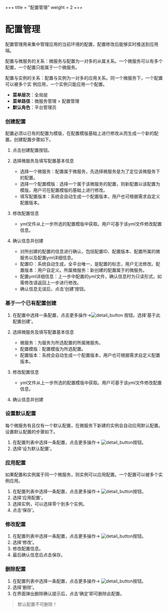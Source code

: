+++
title = "配置管理"
weight = 2
+++

# 配置管理

配置管理用来集中管理应用的当前环境的配置，配置修改后能够实时推送到应用端。

配置与微服务的关系：微服务与配置为一对多的从属关系。一个微服务可以有多个配置，一个配置只能属于一个微服务。

配置与实例的关系：配置与实例为一对多的应用关系。同一个微服务下，一个配置可以被多个实
例应用，一个实例只能应用一个配置。

- **菜单层次**：全局层
- **菜单路径**：微服务管理 > 配置管理
- **默认角色**：平台管理员

### 创建配置

配置必须以已有的配置为模版，在配置模版基础上进行修改从而生成一个新的配置。创建配置步骤如下。

1. 点击创建配置按钮。

1. 选择微服务及填写配置基本信息

    - 选择一个微服务：配置属于微服务，先选择微服务是为了定位该微服务下的配置。
    - 选择一个配置模版：选择一个属于该微服务的配置，则新配置以该配置为模版，用户可在配置模版的基础上进行修改。
    - 填写配置版本：系统会自动生成一个配置版本，用户也可根据需求自定义配置版本。

1. 修改配置信息

    - yml文件从上一步所选的配置模版中获取。用户可基于该yml文件修改配置信息。

1. 确认信息并创建

    - 对所创建的配置的信息进行确认，包括配置ID、配置版本、配置所属的微服务以及配置yml详细信息。
    - 配置ID：系统自动生成，全平台唯一，是配置的标志，用户无法修改。配置版本：用户自定义。所属微服务：新创建的配置属于的微服务。
    - 配置yml详细信息：上一步中配置的yml文件，确认信息时为只读形式，如需修改请返回上一步进行修改。
    - 确认信息无误后，点击‘创建’按钮。

### 基于一个已有配置创建

1. 在配置中选择一条配置，点击更多操作→![detail_button](/docs/user-guide/system-configuration/microservice-management/image/detail_button.png)
 按钮。选择‘基于此配置创建’。

1. 选择微服务及填写配置基本信息

    - 微服务：为服务为所选配置的所属微服务。
    - 配置模版：配置模版为所选配置。
    - 配置版本：系统会自动生成一个配置版本，用户也可根据需求自定义配置版本。

1. 修改配置信息

    - yml文件从上一步所选的配置模版中获取。用户可基于该yml文件修改配置信息。

1. 确认信息并创建

### 设置默认配置

每个微服务有且仅有一个默认配置，在微服务下新建的实例会自动应用默认配置。设置默认配置的步骤如下。

1. 在配置列表中选择一条配置，点击更多操作→ ![detail_button](/docs/user-guide/system-configuration/microservice-management/image/detail_button.png)按钮。
1. 选择‘设为默认配置’。

### 应用配置

如果配置和实例属于同一个微服务，则实例可以应用配置。一个配置可以被多个实例应用。

1. 在配置列表中选择一条配置，点击更多操作→ ![detail_button](/docs/user-guide/system-configuration/microservice-management/image/detail_button.png)按钮。
1. 选择‘应用配置’。
1. 选择实例，可以选择零个到多个实例。
1. 点击‘保存’。

### 修改配置

1. 在配置列表中选择一条配置，点击更多操作→ ![detail_button](/docs/user-guide/system-configuration/microservice-management/image/detail_button.png)按钮。
1. 选择‘修改’。
1. 修改配置信息。
1. 最后确认信息后点击保存。


### 删除配置

1. 在配置列表中选择一条配置，点击更多操作→ ![detail_button](/docs/user-guide/system-configuration/microservice-management/image/detail_button.png)按钮。
1. 选择‘删除’。
1. 在界面弹出删除确认提示后，点击‘确定’即可删除此配置。

<blockquote class="note">
          默认配置不可删除！
      </blockquote>

